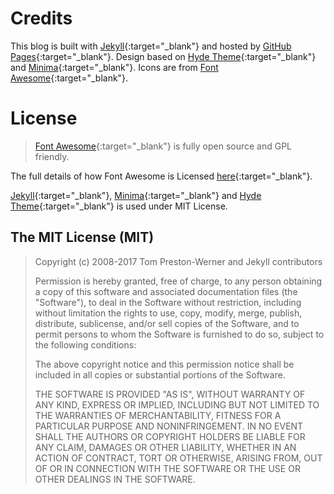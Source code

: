 # Credits

This blog is built with [Jekyll](http://jekyllrb.com/ "Jekyll"){:target="_blank"} and hosted by [GitHub Pages](https://pages.github.com/){:target="_blank"}. 
Design based on [Hyde Theme](https://github.com/poole/hyde){:target="_blank"} and [Minima](https://github.com/jekyll/minima){:target="_blank"}.
Icons are from [Font Awesome](http://fontawesome.io/ "Font Awesome Website"){:target="_blank"}.

# License
>[Font Awesome](http://fontawesome.io/ "Font Awesome Website"){:target="_blank"} is fully open source and GPL friendly.

The full details of how Font Awesome is Licensed [here](http://fontawesome.io/license/ "Font Awesome License Details"){:target="_blank"}.

[Jekyll](http://jekyllrb.com/ "Jekyll"){:target="_blank"}, [Minima](https://github.com/jekyll/minima){:target="_blank"} and [Hyde Theme](https://github.com/poole/hyde){:target="_blank"} is used under MIT License.

## The MIT License (MIT)

>Copyright (c) 2008-2017 Tom Preston-Werner and Jekyll contributors
>
>Permission is hereby granted, free of charge, to any person obtaining a copy
>of this software and associated documentation files (the "Software"), to deal
>in the Software without restriction, including without limitation the rights
>to use, copy, modify, merge, publish, distribute, sublicense, and/or sell
>copies of the Software, and to permit persons to whom the Software is
>furnished to do so, subject to the following conditions:
>
>The above copyright notice and this permission notice shall be included in all
>copies or substantial portions of the Software.
>
>THE SOFTWARE IS PROVIDED "AS IS", WITHOUT WARRANTY OF ANY KIND, EXPRESS OR
>IMPLIED, INCLUDING BUT NOT LIMITED TO THE WARRANTIES OF MERCHANTABILITY,
>FITNESS FOR A PARTICULAR PURPOSE AND NONINFRINGEMENT. IN NO EVENT SHALL THE
>AUTHORS OR COPYRIGHT HOLDERS BE LIABLE FOR ANY CLAIM, DAMAGES OR OTHER
>LIABILITY, WHETHER IN AN ACTION OF CONTRACT, TORT OR OTHERWISE, ARISING FROM,
>OUT OF OR IN CONNECTION WITH THE SOFTWARE OR THE USE OR OTHER DEALINGS IN THE SOFTWARE.